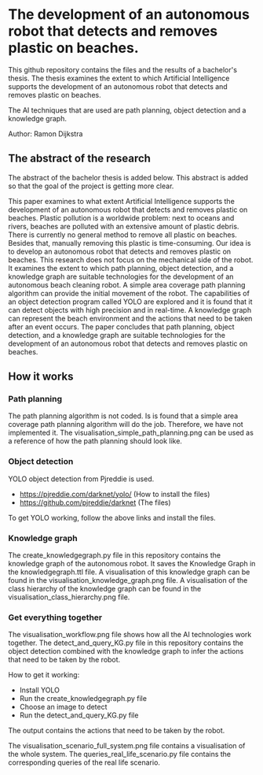 # The development of an autonomous robot that detects and removes plastic on beaches.

This github repository contains the files and the results of a bachelor's thesis. The thesis examines the extent to which Artificial Intelligence supports the development of an autonomous robot that detects and removes plastic on beaches.

The AI techniques that are used are path planning, object detection and a knowledge graph.

Author: Ramon Dijkstra

## The abstract of the research
The abstract of the bachelor thesis is added below. This abstract is added so that the goal of the project is getting more clear.

This paper examines to what extent Artificial Intelligence supports the development of an autonomous robot that detects and removes plastic on beaches. Plastic pollution is a worldwide problem: next to oceans and rivers, beaches are polluted with an extensive amount of plastic debris. There is currently no general method to remove all plastic on beaches. Besides that, manually removing this plastic is time-consuming. Our idea is to develop an autonomous robot that detects and removes plastic on beaches. This research does not focus on the mechanical side of the robot. It examines the extent to which path planning, object detection, and a knowledge graph are suitable technologies for the development of an autonomous beach cleaning robot. A simple area coverage path planning algorithm can provide the initial movement of the robot. The capabilities of an object detection program called YOLO are explored and it is found that it can detect objects with high precision and in real-time. A knowledge graph can represent the beach environment and the actions that need to be taken after an event occurs. The paper concludes that path planning, object detection, and a knowledge graph are suitable technologies for the development of an autonomous robot that detects and removes plastic on beaches.

## How it works

### Path planning
The path planning algorithm is not coded. Is is found that a simple area coverage path planning algorithm will do the job. Therefore, we have not implemented it. The visualisation_simple_path_planning.png can be used as a reference of how the path planning should look like.

### Object detection
YOLO object detection from Pjreddie is used.
- https://pjreddie.com/darknet/yolo/ (How to install the files)
- https://github.com/pjreddie/darknet (The files)

To get YOLO working, follow the above links and install the files.

### Knowledge graph
The create_knowledgegraph.py file in this repository contains the knowledge graph of the autonomous robot.
It saves the Knowledge Graph in the knowledgegraph.ttl file. A visualisation of this knowledge graph can be found in the visualisation_knowledge_graph.png file. A visualisation of the class hierarchy of the knowledge graph can be found in the visualisation_class_hierarchy.png file.

### Get everything together
The visualisation_workflow.png file shows how all the AI technologies work together. The detect_and_query_KG.py file in this repository contains the object detection combined with the knowledge graph to infer the actions that need to be taken by the robot.

How to get it working:
- Install YOLO
- Run the create_knowledgegraph.py file
- Choose an image to detect
- Run the detect_and_query_KG.py file

The output contains the actions that need to be taken by the robot.

The visualisation_scenario_full_system.png file contains a visualisation of the whole system. The queries_real_life_scenario.py file contains the corresponding queries of the real life scenario.

